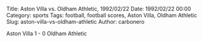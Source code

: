 Title: Aston Villa vs. Oldham Athletic, 1992/02/22
Date: 1992/02/22 00:00
Category: sports
Tags: football, football scores, Aston Villa, Oldham Athletic
Slug: aston-villa-vs-oldham-athletic
Author: carbonero


Aston Villa 1 - 0 Oldham Athletic
